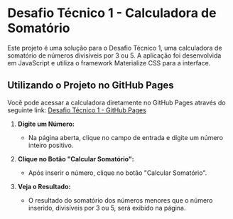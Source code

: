 # Desafio Técnico 1 - Calculadora de Somatório

Este projeto é uma solução para o Desafio Técnico 1, uma calculadora de somatório de números divisíveis por 3 ou 5. A aplicação foi desenvolvida em JavaScript e utiliza o framework Materialize CSS para a interface.

## Utilizando o Projeto no GitHub Pages

Você pode acessar a calculadora diretamente no GitHub Pages através do seguinte link: [Desafio Técnico 1 - GitHub Pages](https://gi9i.github.io/desafio.github.io/)

1. **Digite um Número:**
   - Na página aberta, clique no campo de entrada e digite um número inteiro positivo.

2. **Clique no Botão "Calcular Somatório":**
   - Após inserir o número, clique no botão "Calcular Somatório".

3. **Veja o Resultado:**
   - O resultado do somatório dos números menores que o número inserido, divisíveis por 3 ou 5, será exibido na página.

